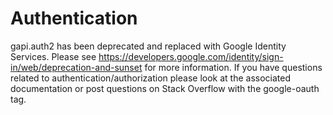 # Authentication

gapi.auth2 has been deprecated and replaced with Google Identity Services. Please see https://developers.google.com/identity/sign-in/web/deprecation-and-sunset for more information. If you have questions related to authentication/authorization please look at the associated documentation or post questions on Stack Overflow with the google-oauth tag.
